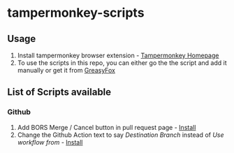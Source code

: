 # tampermonkey-scripts

## Usage

1. Install tampermonkey browser extension - [Tampermonkey Homepage](https://www.tampermonkey.net/index.php)
2. To use the scripts in this repo, you can either go the the script and add it manually or get it from [GreasyFox](https://greasyfork.org/en)

## List of Scripts available

### **Github**

1. Add BORS Merge / Cancel button in pull request page - [Install](https://greasyfork.org/en/scripts/461964-github-bors-merge)
2. Change the Github Action text to say _Destination Branch_ instead of _Use workflow from_ - [Install](https://greasyfork.org/en/scripts/461965-run-workflow-label-enhancer)
